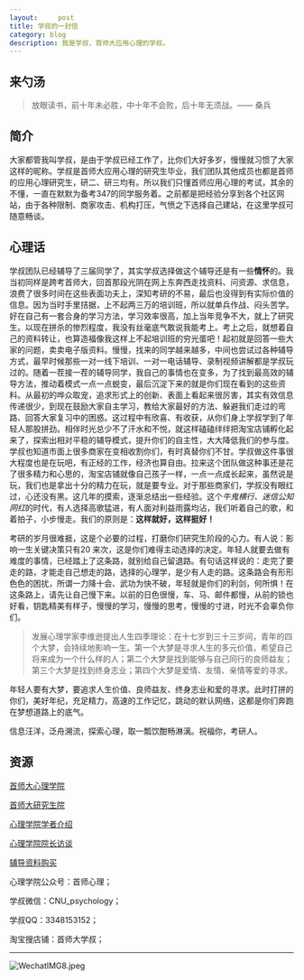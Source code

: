 ```yaml
---
layout:     post
title: 学叔的一封信
category: blog
description: 我是学叔，首师大应用心理的学叔。
---
```


## 来勺汤

> 放眼读书，前十年未必胜，中十年不会败，后十年无须战。—— 桑兵


## 简介

大家都管我叫学叔，是由于学叔已经工作了，比你们大好多岁，慢慢就习惯了大家这样的昵称。学叔是首师大应用心理的研究生毕业，我们团队其他成员也都是首师的应用心理研究生，研二、研三均有。所以我们只懂首师应用心理的考试，其余的不懂，一直在默默为备考347的同学服务着。之前都是把经验分享到各个社区网站，由于各种限制、商家攻击、机构打压，气愤之下选择自己建站，在这里学叔可随意畅谈。

## 心理话

学叔团队已经辅导了三届同学了，其实学叔选择做这个辅导还是有一些**情怀**的。我当初同样是跨考首师大，回首那段光阴在网上东奔西走找资料、问资源、求信息，浪费了很多时间在这些表面功夫上，深知考研的不易，最后也没得到有实际价值的信息。因为当时手里拮据，上不起两三万的培训班，所以就单兵作战、闷头苦学。好在自己有一套合身的学习方法，学习效率很高，加上当年竞争不大，就上了研究生。以现在拼杀的惨烈程度，我没有丝毫底气敢说我能考上。考上之后，就想着自己的资料转让，也算造福像我这样上不起培训班的穷光蛋吧！起初就是回答一些大家的问题，卖卖电子版资料。慢慢，找来的同学越来越多，中间也尝试过各种辅导方式，最早时候那些一对一线下培训、一对一电话辅导、录制视频讲解都是学叔玩过的。随着一茬接一茬的辅导同学，我自己的事情也在变多，为了找到最高效的辅导方法，推动着模式一点一点蜕变，最后沉淀下来的就是你们现在看到的这些资料。从最初的哗众取宠，追求形式上的创新、表面上看起来很厉害，其实有效信息传递很少，到现在鼓励大家自主学习，教给大家最好的方法、躲避我们走过的弯路、回答大家复习中的困惑。这过程中有欣喜、有收获，从你们身上学叔学到了年轻人那股拼劲。相伴时光总少不了汗水和不悦，就这样磕磕绊绊把淘宝店铺孵化起来了，探索出相对平稳的辅导模式，提升你们的自主性，大大降低我们的参与度。学叔也知道市面上很多商家在变相收割你们，有时真替你们不甘。学叔做这件事很大程度也是在玩吧，有正经的工作，经济也算自由。拉来这个团队做这种事还是花了很多精力和心思的，淘宝店铺就像自己孩子一样，一点一点成长起来，虽然说是玩，我们也是拿出十分的精力在玩，就是要专业。对于那些商家们，学叔没有眼红过，心还没有黑。这几年的摸索，逐渐总结出一些经验。这个*牛鬼横行、迷信公知网红*的时代，有人选择高歌猛进，有人面对利益雨露均沾，我们听着自己的歌，和着拍子，小步慢走。我们的原则是：**这样就好，这样挺好！**

考研的岁月很难捱，这是个必要的过程，打磨你们研究生阶段的心力。有人说：影响一生关键决策只有20 来次，这是你们难得主动选择的决定。年轻人就要去做有难度的事情，已经踏上了这条路，就别给自己留退路。有句话这样说的：走完了要走的路，才能走自己想走的路，选择的心理学，是少有人走的路。这条路会有形形色色的困扰，所谓一力降十会、武功为快不破，年轻就是你们的利剑，何所惧！在这条路上，请先让自己慢下来。以前的日色很慢，车、马、邮件都慢，从前的锁也好看，钥匙精美有样子，慢慢的学习，慢慢的思考，慢慢的寸进，时光不会辜负你们。

> 发展心理学家李维逊提出人生四季理论：在十七岁到三十三岁间，青年的四个大梦，会持续地影响一生。第一个大梦是寻求人生的多元价值，希望自己将来成为一个什么样的人；第二个大梦是找到能够与自己同行的良师益友；第三个大梦是找到终身志业；第四个大梦是爱情、友情、亲情等爱的寻求。

年轻人要有大梦，要追求人生价值、良师益友、终身志业和爱的寻求。此时打拼的你们，美好年纪，充足精力，高速的工作记忆，跳动的默认网络，这都是你们奔跑在梦想道路上的底气。

信息汪洋，泛舟溯流，探索心理，取一瓢饮酣畅淋漓。祝福你，考研人。

## 资源

[首师大心理学院](http://xlxy.cnu.edu.cn)

[首师大研究生院](http://grad.cnu.edu.cn)

[心理学院学者介绍](http://v.eol.cn/video/detail?videoid=18938)

[心理学院院长访谈](http://weixin.cnu.edu.cn/zssp/心理学院.html)

[辅导资料购买](https://shop155320243.taobao.com/?spm=a1z10.1-c.0.0.462d728561Kav3)

心理学院公众号：首师心理；

学叔微信：CNU_psychology；

学叔QQ：3348153152；

淘宝搜店铺：首师大学叔；

___

![WechatIMG8.jpeg](http://pdsh5ir09.bkt.clouddn.com/WechatIMG8.jpeg "Title here")


